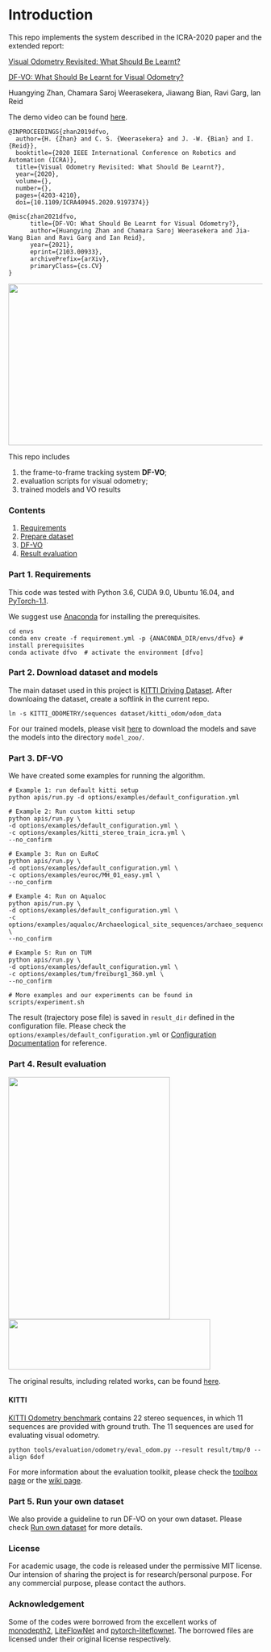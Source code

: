 # Introduction

This repo implements the system described in the ICRA-2020 paper and the extended report:

[Visual Odometry Revisited: What Should Be Learnt? 
](https://arxiv.org/abs/1909.09803) 

[DF-VO: What Should Be Learnt for Visual Odometry?
](https://arxiv.org/abs/2103.00933) 



Huangying Zhan, Chamara Saroj Weerasekera, Jiawang Bian, Ravi Garg, Ian Reid

The demo video can be found [here](https://www.youtube.com/watch?v=Nl8mFU4SJKY).

```
@INPROCEEDINGS{zhan2019dfvo,
  author={H. {Zhan} and C. S. {Weerasekera} and J. -W. {Bian} and I. {Reid}},
  booktitle={2020 IEEE International Conference on Robotics and Automation (ICRA)}, 
  title={Visual Odometry Revisited: What Should Be Learnt?}, 
  year={2020},
  volume={},
  number={},
  pages={4203-4210},
  doi={10.1109/ICRA40945.2020.9197374}}

@misc{zhan2021dfvo,
      title={DF-VO: What Should Be Learnt for Visual Odometry?}, 
      author={Huangying Zhan and Chamara Saroj Weerasekera and Jia-Wang Bian and Ravi Garg and Ian Reid},
      year={2021},
      eprint={2103.00933},
      archivePrefix={arXiv},
      primaryClass={cs.CV}
}

```

<img src='docs/source/misc/dfvo_eg.gif' width=640 height=320>

This repo includes
1. the frame-to-frame tracking system **DF-VO**;
2. evaluation scripts for visual odometry; 
3. trained models and VO results


### Contents
1. [Requirements](#part-1-requirements)
2. [Prepare dataset](#part-2-download-dataset-and-models)
3. [DF-VO](#part-3-DF-VO)
4. [Result evaluation](#part-4-result-evaluation)


### Part 1. Requirements

This code was tested with Python 3.6, CUDA 9.0, Ubuntu 16.04, and [PyTorch-1.1](https://pytorch.org/).

We suggest use [Anaconda](https://www.anaconda.com/distribution/) for installing the prerequisites.

```
cd envs
conda env create -f requirement.yml -p {ANACONDA_DIR/envs/dfvo} # install prerequisites
conda activate dfvo  # activate the environment [dfvo]
```

### Part 2. Download dataset and models

The main dataset used in this project is [KITTI Driving Dataset](http://www.cvlibs.net/datasets/kitti/eval_odometry.php). After downloaing the dataset, create a softlink in the current repo.
```
ln -s KITTI_ODOMETRY/sequences dataset/kitti_odom/odom_data
```

For our trained models, please visit [here](https://www.dropbox.com/sh/9by21564eb0xloh/AABHFMlWd_ja14c5wU4R1KUua?dl=0) to download the models and save the models into the directory `model_zoo/`.

### Part 3. DF-VO
We have created some examples for running the algorithm.

``` 
# Example 1: run default kitti setup
python apis/run.py -d options/examples/default_configuration.yml  

# Example 2: Run custom kitti setup
python apis/run.py \
-d options/examples/default_configuration.yml \
-c options/examples/kitti_stereo_train_icra.yml \
--no_confirm

# Example 3: Run on EuRoC
python apis/run.py \
-d options/examples/default_configuration.yml \
-c options/examples/euroc/MH_01_easy.yml \
--no_confirm

# Example 4: Run on Aqualoc
python apis/run.py \
-d options/examples/default_configuration.yml \
-c options/examples/aqualoc/Archaeological_site_sequences/archaeo_sequence_1_raw_data.yml \
--no_confirm

# Example 5: Run on TUM
python apis/run.py \
-d options/examples/default_configuration.yml \
-c options/examples/tum/freiburg1_360.yml \
--no_confirm

# More examples and our experiments can be found in scripts/experiment.sh
```

The result (trajectory pose file) is saved in `result_dir` defined in the configuration file.
Please check the `options/examples/default_configuration.yml` or [Configuration Documentation](https://df-vo.readthedocs.io/en/latest/rsts/configuration.html) for reference. 

### Part 4. Result evaluation
<img src='docs/source/misc/dfvo_result.png' width=320 height=480>

<img src='docs/source/misc/dfvo_result2.png' width=400 height=100>

The original results, including related works, can be found [here](https://www.dropbox.com/sh/u7x3rt4lz6zx8br/AADshjd33Q3TLCy2stKt6qpJa?dl=0).

#### KITTI
[KITTI Odometry benchmark](http://www.cvlibs.net/datasets/kitti/eval_odometry.php) contains 22 stereo sequences, in which 11 sequences are provided with ground truth. The 11 sequences are used for evaluating visual odometry. 

```
python tools/evaluation/odometry/eval_odom.py --result result/tmp/0 --align 6dof
```

For more information about the evaluation toolkit, please check the [toolbox page](https://github.com/Huangying-Zhan/kitti_odom_eval) or the [wiki page](https://github.com/Huangying-Zhan/DF-VO/wiki).

### Part 5. Run your own dataset

We also provide a guideline to run DF-VO on your own dataset.
Please check [Run own dataset](https://df-vo.readthedocs.io/en/latest/rsts/run_own_dataset.html) for more details.

### License
For academic usage, the code is released under the permissive MIT license. Our intension of sharing the project is for research/personal purpose. For any commercial purpose, please contact the authors. 


### Acknowledgement
Some of the codes were borrowed from the excellent works of [monodepth2](https://github.com/nianticlabs/monodepth2), [LiteFlowNet](https://github.com/twhui/LiteFlowNet) and [pytorch-liteflownet](https://github.com/sniklaus/pytorch-liteflownet). The borrowed files are licensed under their original license respectively.
